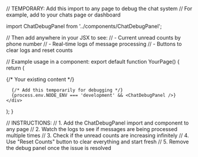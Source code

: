 // TEMPORARY: Add this import to any page to debug the chat system
// For example, add to your chats page or dashboard

import ChatDebugPanel from '../components/ChatDebugPanel';

// Then add <ChatDebugPanel /> anywhere in your JSX to see:
// - Current unread counts by phone number
// - Real-time logs of message processing
// - Buttons to clear logs and reset counts

// Example usage in a component:
export default function YourPage() {
  return (
    <div>
      {/* Your existing content */}
      
      {/* Add this temporarily for debugging */}
      {process.env.NODE_ENV === 'development' && <ChatDebugPanel />}
    </div>
  );
}

// INSTRUCTIONS:
// 1. Add the ChatDebugPanel import and component to any page
// 2. Watch the logs to see if messages are being processed multiple times
// 3. Check if the unread counts are increasing infinitely
// 4. Use "Reset Counts" button to clear everything and start fresh
// 5. Remove the debug panel once the issue is resolved

